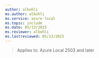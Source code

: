 ```yaml
---
author: alkohli
ms.author: alkohli
ms.service: azure-local
ms.topic: include
ms.date: 05/13/2025
ms.reviewer: alkohli
ms.lastreviewed: 05/13/2025
---
```


> Applies to: Azure Local 2503 and later
